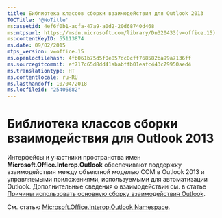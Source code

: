 ```yaml
---
title: Библиотека классов сборки взаимодействия для Outlook 2013
TOCTitle: '@NoTitle'
ms:assetid: 4ef6f0b1-acfa-47a9-a0d2-20d68740d468
ms:mtpsurl: https://msdn.microsoft.com/library/Dn320433(v=office.15)
ms:contentKeyID: 55113874
ms.date: 09/02/2015
mtps_version: v=office.15
ms.openlocfilehash: 4fb061b75d5f0e857dc0cff768582ba99a7136ff
ms.sourcegitcommit: ef717c65d8dd41ababffb01eafc443c79950aed4
ms.translationtype: HT
ms.contentlocale: ru-RU
ms.lasthandoff: 10/04/2018
ms.locfileid: "25406682"
---
```

# <a name="outlook-2013-interop-assembly-class-library"></a>Библиотека классов сборки взаимодействия для Outlook 2013

Интерфейсы и участники пространства имен **Microsoft.Office.Interop.Outlook** обеспечивают поддержку взаимодействия между объектной моделью COM в Outlook 2013 и управляемыми приложениями, используемыми для автоматизации Outlook. Дополнительные сведения о взаимодействии см. в статье [Причины использовать основную сборку взаимодействия Outlook](why-use-the-outlook-pia.md).

См. статью [Microsoft.Office.Interop.Outlook Namespace](https://docs.microsoft.com/dotnet/api/microsoft.office.interop.outlook?view=outlook-pia).


